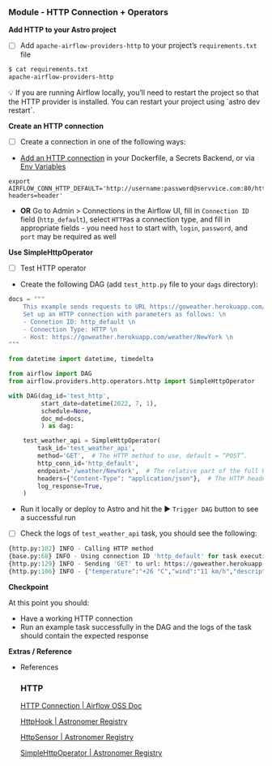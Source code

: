 
### Module - HTTP Connection + Operators

**Add HTTP to your Astro project**

- [ ]  Add `apache-airflow-providers-http` to your project’s `requirements.txt` file

```bash
$ cat requirements.txt
apache-airflow-providers-http
```

<aside>
💡 If you are running Airflow locally, you’ll need to restart the project so that the HTTP provider is installed. You can restart your project using `astro dev restart`.

</aside>

**Create an HTTP connection**

- [ ]  Create a connection in one of the following ways:
- [Add an HTTP connection](https://airflow.apache.org/docs/apache-airflow-providers-http/stable/connections/http.html) in your Dockerfile, a Secrets Backend, or via [Env Variables](https://docs.astronomer.io/astro/environment-variables)

```docker
export AIRFLOW_CONN_HTTP_DEFAULT='http://username:password@servvice.com:80/https?headers=header'
```

- **OR** Go to Admin > Connections in the Airflow UI, fill in `Connection ID` field (`http_default`), select `HTTP`as a connection type, and fill in appropriate fields  - you need `host` to start with, `login`, `password`, and `port` may be required as well

**Use SimpleHttpOperator**

- [ ]  Test HTTP operator
- Create the following DAG (add `test_http.py` file to your `dags` directory):

```python
docs = """
    This example sends requests to URL https://goweather.herokuapp.com/weather/NewYork. \n
    Set up an HTTP connection with parameters as follows: \n
    - Connetion ID: http_default \n
    - Connection Type: HTTP \n
    - Host: https://goweather.herokuapp.com/weather/NewYork \n
"""

from datetime import datetime, timedelta

from airflow import DAG
from airflow.providers.http.operators.http import SimpleHttpOperator

with DAG(dag_id='test_http',
         start_date=datetime(2022, 7, 1),
         schedule=None,
         doc_md=docs,
         ) as dag:

    test_weather_api = SimpleHttpOperator(
        task_id='test_weather_api',
        method='GET',  # The HTTP method to use, default = “POST”.
        http_conn_id='http_default',
        endpoint='/weather/NewYork',  # The relative part of the full URL.
        headers={"Content-Type": "application/json"},  # The HTTP headers to be added to the GET request.
        log_response=True,
    )
```

- Run it locally or deploy to Astro and hit the ▶️ `Trigger DAG` button to see a successful run
- [ ]  Check the logs of `test_weather_api` task, you should see the following:

```python
{http.py:102} INFO - Calling HTTP method
{base.py:68} INFO - Using connection ID 'http_default' for task execution.
{http.py:129} INFO - Sending 'GET' to url: https://goweather.herokuapp.com/weather/NewYork
{http.py:106} INFO - {"temperature":"+26 °C","wind":"11 km/h","description":"Partly cloudy","forecast":[{"day":"1","temperature":"+35 °C","wind":"22 km/h"},{"day":"2","temperature":"25 °C","wind":"18 km/h"},{"day":"3","temperature":" °C","wind":"17 km/h"}]}
```

**Checkpoint**

At this point you should:

- Have a working HTTP connection
- Run an example task successfully in the DAG and the logs of the task should contain the expected response

**Extras / Reference**

- References


    ### HTTP

    [HTTP Connection | Airflow OSS Doc](https://airflow.apache.org/docs/apache-airflow-providers-http/stable/connections/http.html)

    [HttpHook | Astronomer Registry](https://registry.astronomer.io/providers/http/modules/httphook/)

    [HttpSensor | Astronomer Registry](https://registry.astronomer.io/providers/http/modules/httpsensor)

    [SimpleHttpOperator | Astronomer Registry](https://registry.astronomer.io/providers/http/modules/simplehttpoperator)

